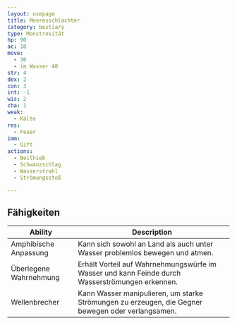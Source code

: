 ```yaml
---
layout: usepage
title: Meeresschlächter
category: bestiary
type: Monstrosität
hp: 90
ac: 18
move:
  - 30
  - im Wasser 40
str: 4
dex: 2
con: 3
int: -1
wis: 2
cha: 1
weak:
  - Kälte
res:
  - Feuer
imm:
  - Gift
actions:
  - Beilhieb
  - Schwanzschlag
  - Wasserstrahl
  - Strömungsstoß

---
```


<!--more-->

## Fähigkeiten

| Ability                | Description                                                                                       |
|------------------------|---------------------------------------------------------------------------------------------------|
| Amphibische Anpassung  | Kann sich sowohl an Land als auch unter Wasser problemlos bewegen und atmen.                      |
| Überlegene Wahrnehmung | Erhält Vorteil auf Wahrnehmungswürfe im Wasser und kann Feinde durch Wasserströmungen erkennen.   |
| Wellenbrecher          | Kann Wasser manipulieren, um starke Strömungen zu erzeugen, die Gegner bewegen oder verlangsamen. |
